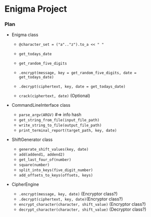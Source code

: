 # Enigma Project

### Plan

- Enigma class
  - `@character_set = ("a".."z").to_a << " "`

  - `get_todays_date`
  - `get_random_five_digits`

  - `.encrypt(message, key = get_random_five_digits, date = get_todays_date)`
  - `.decrypt(ciphertext, key, date = get_todays_date)`
  - `crack(ciphertext, date)` (Optional)

- CommandLineInterface class

  - `parse_argv(ARGV)` #=> info hash
  - `get_string_from_file(input_file_path)`
  - `write_string_to_file(output_file_path)`
  - `print_terminal_report(target_path, key, date)`

- ShiftGenerator class
  - `generate_shift_values(key, date)`
  - `add(addend1, addend2)`
  - `get_last_four_of(number)`
  - `square(number)`
  - `split_into_keys(five_digit_number)`
  - `add_offsets_to_keys(offsets, keys)`

- CipherEngine
  - `.encrypt(message, key, date)` (Encryptor class?)
  - `.decrypt(ciphertext, key, date)`(Encryptor class?)
  - `encrypt_character(character, shift_value)` (Encryptor class?)
  - `decrypt_character(character, shift_value)` (Decryptor class?)
